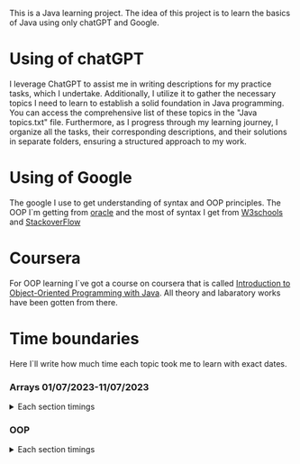 This is a Java learning project. The idea of this project is to learn the basics of Java using only chatGPT and Google.

# Using of chatGPT
I leverage ChatGPT to assist me in writing descriptions for my practice tasks, which I undertake. Additionally, I utilize it to gather the necessary topics I need to learn to establish a solid foundation in Java programming. You can access the comprehensive list of these topics in the "Java topics.txt" file. Furthermore, as I progress through my learning journey, I organize all the tasks, their corresponding descriptions, and their solutions in separate folders, ensuring a structured approach to my work.

# Using of Google
The google I use to get understanding of syntax and OOP principles. The OOP I`m getting from <a href="Oracle.com">oracle</a> and the most of syntax I get from <a href="w3schools.com">W3schools</a> and <a href="https://stackoverflow.com/">StackoverFlow</a>

# Coursera 
For OOP learning I`ve got a course on coursera that is called <a href=https://www.coursera.org/programs/natsional-nii-univiersitiet-zaporiz-ka-politiekhnika-learning-program-9mv7c/learn/object-oriented-programming-with-java>Introduction to Object-Oriented Programming with Java</a>. All theory and labaratory works have been gotten from there. 

# Time boundaries
Here I`ll write how much time each topic took me to learn with exact dates.

### Arrays 01/07/2023-11/07/2023
<details>
<summary>Each section timings</summary>

_Array Manipulation_ - 01/07/2023-02/07/2023

_Array list operations_ - 04/07/2023

_Linked List Usage_ - 06/07/2023-07/07/2023

_2D Array_ - 08/07/2023-09/07/2023 *Added exception handling*

_Frameworks (HashMap/TreeMap, HashSet/TreeSet)_ - 11/07/2023 *Added exception handling*+*Working with files*
</details>

### OOP
<details>
<summary>Each section timings</summary> 

_Lab 1 - Basic syntax of classes_ - 15/07/2023

_Lab 2 - Constructors practice_ - 16/07/2023
</details>